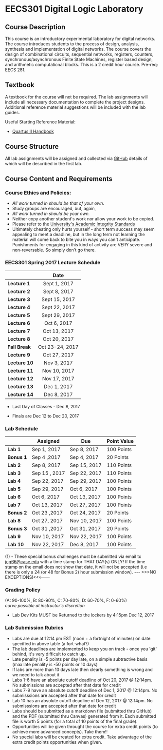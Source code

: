 # EECS301 Digital Logic Laboratory

## Course Description

This course is an introductory experimental laboratory for digital networks. The course introduces students to the process of design, analysis, synthesis and implementation of digital networks. The course covers the design of combinational circuits, sequential networks, registers, counters, synchronous/asynchronous Finite State Machines, register based design, and arithmetic computational blocks. This is a 2 credit hour course. Pre-req: EECS 281.

## Textbook

A textbook for the course will not be required.  The lab assignments will include all necessary documentation to complete the project designs.  Additional reference material suggestions will be included with the lab guides.

Useful Starting Reference Material:

* [Quartus II Handbook](https://www.altera.com/content/dam/altera-www/global/en_US/pdfs/literature/hb/qts/qts-qps-handbook.pdf)

## Course Structure

All lab assignments will be assigned and collected via [GitHub](https://github.com) details of which will be described in the first lab.



## Course Content and Requirements

### Course Ethics and Policies:

* _All work turned in should be that of your own._
* Study groups are encouraged, but, again,
* _All work turned in should be your own._
* Neither copy another student's work nor allow your work to be copied.
* Please refer to the [University's Academic Integrity Standards](http://www.case.edu/provost/ugstudies/acintegrity.htm)
* Ultimately cheating only hurts yourself - short term success may seem appealing to meet a deadline, but in the long term not learning the material will come back to bite you in ways you can't anticipate.   Punishments for engaging in this kind of activity are VERY severe and non-reversable.  So simply don't go there.

### EECS301 Spring 2017 Lecture Schedule

|               |    Date      |
|---------------|:------------:|
| **Lecture 1** | Sept 1, 2017 |
| **Lecture 2** | Sept 8, 2017 |
| **Lecture 3** | Sept 15, 2017 |
| **Lecture 4** | Sept 22, 2017 |
| **Lecture 5** | Sept 29, 2017 |
| **Lecture 6** | Oct 6, 2017 |
| **Lecture 7** | Oct 13, 2017 |
| **Lecture 8** | Oct 20, 2017 |
| **Fall Break** | Oct 23-24, 2017 |
| **Lecture 9** | Oct 27, 2017 |
| **Lecture 10** | Nov 3, 2017 |
| **Lecture 11** | Nov 10, 2017 |
| **Lecture 12** | Nov 17, 2017 |
| **Lecture 13** | Dec 1, 2017 |
| **Lecture 14** | Dec 8, 2017 |

* Last Day of Classes - Dec 8, 2017

* Finals are Dec 12 to Dec 20, 2017

### Lab Schedule

|           |   Assigned   |      Due      |   Point Value  |
|-----------|---------------|---------------|---------------|
| **Lab 1** | Sep 1, 2017	| Sep 8, 2017  |  100 Points   |
| **Bonus 1** | Sep 4 ,2017 | Sep 4, 2017 | 20 Points |
| **Lab 2** | Sep 8, 2017	| Sep 15, 2017  |  110 Points   |
| **Lab 3** |Sep 15 , 2017	| Sep 22, 2017  |  110 Points   |
| **Lab 4** | Sep 22, 2017	| Sep 29, 2017  |  100 Points   |
| **Lab 5** | Sep 29, 2017	| Oct 6, 2017  |  100 Points   |
| **Lab 6** | Oct 6, 2017	| Oct 13, 2017  |  100 Points   |
| **Lab 7** | Oct 13, 2017	| Oct 27, 2017  |  100 Points   |
| **Bonus 2** | Oct 23 ,2017 | Oct 24, 2017 | 20 Points |
| **Lab 8** | Oct 27, 2017	| Nov 10, 2017  |  100 Points   |
| **Bonus 3** | Oct 31 ,2017 | Oct 31, 2017 | 20 Points |
| **Lab 9** | Nov 10, 2017	| Nov 22, 2017  |  100 Points   |
| **Lab 10** | Nov 22, 2017	| Dec 8, 2017  |  100 Points   |

(1) - These special bonus challenges must be submitted via email to jcg66@case.edu with a time stamp for THAT DAY(s) ONLY!
 If the time stamp on the email does not show that date, it will not be accepted (i.e there is only a 24 (or 48 for Bonus 2) hour submission window). --- >>>NO EXCEPTIONS!<<<---

### Grading Policy

(A: 90-100%, B: 80-90%, C: 70-80%, D: 60-70%, F: 0-60%)  
_curve possible at instructor's discretion_

* Lab Dev Kits MUST be Returned to the lockers by 4:15pm Dec 12, 2017

### Lab Submission Rubrics

* Labs are due at 12:14 pm EST (noon + a fortnight of minutes) on date specified in above table (a fort-what?)
* The lab deadlines are implemented to keep you on track - once you 'git' behind, it's very difficult to catch up.
* Late penality is -5 points per day late, on a simple subtractive basis (max late penality is -50 points or 10 days)
* If labs are more than 10 days late then clearly something is wrong and we need to talk about it
* Labs 1-6 have an absolute cutoff deadline of Oct 20, 2017 @ 12:14pm.  No submissions are accepted after that date for credit
* Labs 7-9 have an absolute cutoff deadline of Dec 1, 2017 @ 12:14pm.  No submisssions are accepted after that date for credit
* Lab 10 has an absolute cutoff deadline of Dec 12, 2017 @ 12:14pm.  No submisssions are accepted after that date for credit
* Labs should be submitted as a markdown file (submitted thru GitHub) and the PDF (submitted thru Canvas) generated from it. Each submitted file is worth 5 points (for a total of 10 points of the final grade).
* Opportunities will be given throught the course for extra credit points (to achieve more advanced concepts).  Take them!!
* No special labs will be created for extra credit.  Take advantage of the extra credit points opportunities when given.
